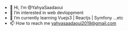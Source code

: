 - 👋 Hi, I’m @YahyaSaadaoui
- 👀 I’m interested in web devloppment
- 🌱 I’m currently learning Vuejs3 | Reactjs | Symfony ...etc
- 📫 How to reach me yahyasaadaoui2019@gmail.com

<!---
YahyaSaadaoui/YahyaSaadaoui is a ✨ special ✨ repository because its `README.md` (this file) appears on your GitHub profile.
You can click the Preview link to take a look at your changes.
--->
